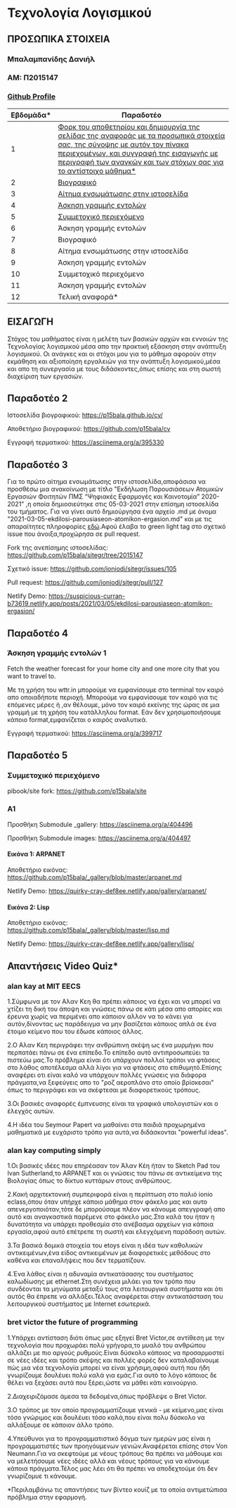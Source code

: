 # Τεχνολογία Λογισμικού

## ΠΡΟΣΩΠΙΚΑ ΣΤΟΙΧΕΙΑ

### Μπαλαμπανίδης Δανιήλ
### ΑΜ: Π2015147
### [Github Profile](https://github.com/p15bala)

| Εβδομάδα* | Παραδοτέο |
| --- | --- |
| 1 |<a href="#P1">Φορκ του αποθετηρίου και δημιουργία της σελίδας της αναφοράς με τα προσωπικά στοιχεία σας, της σύνοψης με αυτόν τον πίνακα περιεχομένων,  και συγγραφή της εισαγωγής με περιγραφή των αναγκών και των στόχων σας για το αντίστοιχο μάθημα* </a>|
| 2 |<a href="#P2"> Βιογραφικό </a>|
| 3 |<a href="#P3"> Αίτημα ενσωμάτωσης στην ιστοσελίδα </a>|
| 4 |<a href="#P4"> Άσκηση γραμμής εντολών </a>|
| 5 |<a href="#P5"> Συμμετοχικό περιεχόμενο </a>|
| 6 | Άσκηση γραμμής εντολών |
| 7 | Βιογραφικό |
| 8 | Αίτημα ενσωμάτωσης στην ιστοσελίδα |
| 9 | Άσκηση γραμμής εντολών |
| 10 | Συμμετοχικό περιεχόμενο |
| 11 | Άσκηση γραμμής εντολών |
| 12 | Τελική αναφορά* |

## <a name="P1">ΕΙΣΑΓΩΓΗ </a>
Στόχος του μαθήματος είναι η μελέτη των βασικών αρχών και εννοιών της Τεχνολογίας λογισμικού μέσα απο την πρακτική εξάσκηση στην ανάπτυξη λογισμικού.
Οι ανάγκες και οι στόχοι μου για το μάθημα αφορούν στην εκμάθηση και αξιοποίηση εργαλειών για την ανάπτυξη λογισμικού,μέσα και απο τη συνεργασία με τους διδάσκοντες,όπως επίσης και στη σωστή διαχείριση των εργασιών.

## <a name="P2">Παραδοτέο 2 </a>
Ιστοσελίδα βιογραφικού: https://p15bala.github.io/cv/

Αποθετήριο βιογραφικού: https://github.com/p15bala/cv

Εγγραφή τερματικού: https://asciinema.org/a/395330

## <a name="P3">Παραδοτέο 3 </a>
Για το πρώτο αίτημα ενσωμάτωσης στην ιστοσελίδα,αποφάσισα να προσθέσω μια ανακοίνωση με τίτλο "Εκδήλωση Παρουσιάσεων Ατομικών Εργασιών Φοιτητών ΠΜΣ “Ψηφιακές Εφαρμογές και Καινοτομία” 2020-2021" ,η οποία δημιοσιεύτηκε στις 05-03-2021 στην επίσημη ιστοσελίδα του τμήματος.
Για να γίνει αυτό δημιούργησα ένα αρχείο .md με όνομα "2021-03-05-ekdilosi-parousiaseon-atomikon-ergasion.md" και με τις απαραίτητες πληροφορίες [εδώ](https://github.com/p15bala/sitegr/tree/2015147/all_collections/_posts).Αφού έλαβα το green light tag στο σχετικό issue που άνοιξα,προχώρησα σε pull request.

Fork της ανεπίσημης ιστοσελίδας: https://github.com/p15bala/sitegr/tree/2015147

Σχετικό issue: https://github.com/ioniodi/sitegr/issues/105

Pull request: https://github.com/ioniodi/sitegr/pull/127

Netlify Demo: https://suspicious-curran-b73619.netlify.app/posts/2021/03/05/ekdilosi-parousiaseon-atomikon-ergasion/

## <a name="P4">Παραδοτέο 4 </a>

### Άσκηση γραμμής εντολών 1

Fetch the weather forecast for your home city and one more city that you want to travel to.

Με τη χρήση του wttr.in μπορούμε να εμφανίσουμε στο terminal τον καιρό απο οποιαδήποτε περιοχή.
Μπορούμε να εμφανίσουμε τον καιρό για τις επόμενες μέρες ή ,αν θέλουμε, μόνο τον καιρό εκείνης της ώρας σε μια γραμμή με τη χρήση του κατάλληλου format.
Εάν δεν χρησιμοποιήσουμε κάποιο format,εμφανίζεται ο καιρός αναλυτικά.

Εγγραφή τερματικού: https://asciinema.org/a/399717

## <a name="P5">Παραδοτέο 5 </a>

### Συμμετοχικό περιεχόμενο 

pibook/site fork: https://github.com/p15bala/site

### A1

Προσθήκη Submodule _gallery: https://asciinema.org/a/404496

Προσθήκη Submodule images: https://asciinema.org/a/404497

#### Εικόνα 1: ARPANET

Αποθετήριο εικόνας: https://github.com/p15bala/_gallery/blob/master/arpanet.md

Netlify Demo: https://quirky-cray-def8ee.netlify.app/gallery/arpanet/

#### Εικόνα 2: Lisp

Αποθετήριο εικόνας: https://github.com/p15bala/_gallery/blob/master/lisp.md

Netlify Demo: https://quirky-cray-def8ee.netlify.app/gallery/lisp/

## Απαντήσεις Video Quiz*

### alan kay at MIT EECS
1.Σύμφωνα με τον Αλαν Κεη θα πρέπει κάποιος να έχει και να μπορεί να χτίζει τη δική του άποψη και γνώσεις πάνω σε κάτι μέσα απο απορίες και έρευνα χωρίς να περιμένει απο κάποιον αλλον να το κάνει για αυτόν,δίνοντας ως παράδειγμα να μην βασίζεται κάποιος απλά σε ένα έτοιμο κείμενο που του έδωσε κάποιος άλλος.

2.Ο Αλαν Κεη περιγράφει την ανθρώπινη σκέψη ως ένα μυρμήγκι που περπατάει πάνω σε ένα επίπεδο.Το επίπεδο αυτό αντιπροσωπεύει τα πιστεύω μας.Το πρόβλημα είναι ότι υπάρχουν πολλοί τρόποι να φτάσεις στο λάθος αποτέλεσμα αλλά λίγοι για να φτάσεις στο επιθυμητό.Επίσης αναφέρει οτι είναι καλό να υπάρχουν πολλές γνώσεις για διάφορα πράγματα,να ξεφεύγεις απο το "ροζ αεροπλάνο στο οποίο βρίσκεσαι" όπως το περιγράφει και να σκέφτεσαι με διαφορετικούς τρόπους.

3.Οι βασικές αναφορές έμπνευσης είναι τα γραφικά υπολογιστών και ο έλεγχός αυτών.

4.Η ιδέα του Seymour Papert να μαθαίνει στα παιδιά προχωρημένα μαθηματικά με ευχάριστο τρόπο για αυτά,να διδάσκονται "powerful ideas".

### alan kay computing simply
1.Οι βασικές ιδέες που επηρέασαν τον Άλαν Κέη ήταν το Sketch Pad του Ivan Sutherland,το ARPANET και οι γνώσεις του πάνω σε αντικείμενα της Βιολογίας όπως το δίκτυο κυττάρων στους ανθρώπους.

2.Κακή αρχιτεκτονική συμπεριφορά είναι η περίπτωση στο παλιό ionio eclass,όπου όταν υπήρχε κάποιο μάθημα στον φάκελο μας και αυτο απενεργοποιόταν,τότε δε μπορούσαμε πλέον να κάνουμε απεγγραφή απο αυτό και αναγκαστικά παρέμενε στο φάκελο μας.Στα καλά του ήταν η δυνατότητα να υπάρχει προθεσμία στο ανέβασμα αρχείων για κάποια εργασία,αφού αυτό επέτρεπε τη σωστή και ελεγχόμενη παράδοση αυτών.

3.Τα βασικά δομικά στοιχεία του etoys είναι η ιδέα των καθολικών αντικειμένων,ένα είδος αντικειμένων με διαφορετικές μεθόδους στο καθένα και επαναλήψεις που δεν τερματίζουν.

4.Ένα λάθος είναι η αδυναμία αντικατάσασης του συστήματος καλωδίωσης με ethernet.Στη συνέχεια μιλάει για τον τρόπο που συνδέονται τα μηνύματα μεταξύ τους στα λειτουργικά συστήματα και ότι αυτός θα έπρεπε να αλλάξει.Τέλος αναφέρεται στην αντικατάσταση του λειτουργικού συστήματος με Internet εσωτερικά.

### bret victor the future of programming
1.Υπάρχει αντίσταση διότι όπως μας εξηγεί Bret Victor,σε αντίθεση με την τεχνολογία που προχωράει πολύ γρήγορα,το μυαλό του ανθρώπου αλλάζει με πιο αργούς ρυθμούς.Είναι δύσκολο κάποιος να προσαρμοστεί σε νέες ιδέες και τρόπο σκέψης και πολλές φορές δεν καταλαβαίνουμε πώς μια νέα τεχνολογία μπορεί να είναι χρήσιμη,αφού αυτή που ήδη γνωρίζουμε δουλέυει πολύ καλά για εμάς.Για αυτό το λόγο κάποιος δε θέλει να ξεχάσει αυτά που ξέρει,ώστε να μάθει κάτι καινούργιο.

2.Διαχειριζόμασε άμεσα τα δεδομένα,όπως πρόβλεψε ο Bret Victor.

3.Ο τρόπος με τον οποίο προγραμματίζουμε γενικά - με κείμενο,μας είναι τόσο γνώριμος και δουλέυει τόσο καλά,που είναι πολυ δύσκολο να αλλάξουμε σε κάποιον άλλο τρόπο.

4.Υπεύθυνοι για το προγραμματιστικό δόγμα των ημερών μας είναι η προγραμματιστές των προηγόυμενων γενιών.Αναφέρεται επίσης στον Von Neumann.Για να σκεφτούμε με νέους τρόπους θα πρέπει να μάθουμε και να μελετήσουμε νέες ιδέες αλλά και νέους τρόπους για να κάνουμε κάποια πράγματα.Τέλος μας λέει ότι θα πρέπει να αποδεχτούμε ότι δεν γνωρίζομυε τι κάνουμε.

*Περιλαμβάνω τις απαντήσεις των βίντεο κουίζ με τα οποία αντιμετώπισα πρόβλημα στην εφαρμογή.
